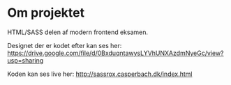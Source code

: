 # Om projektet
HTML/SASS delen af modern frontend eksamen.

Designet der er kodet efter kan ses her:
https://drive.google.com/file/d/0BxduqntawysLYVhUNXAzdmNyeGc/view?usp=sharing

Koden kan ses live her: 
http://sassrox.casperbach.dk/index.html